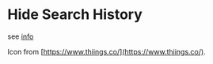 # Hide Search History

see [info](./info.html)

Icon from [https://www.thiings.co/](https://www.thiings.co/).

